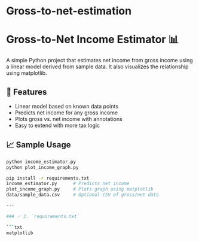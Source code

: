 # Gross-to-net-estimation
# Gross-to-Net Income Estimator 📊

A simple Python project that estimates net income from gross income using a linear model derived from sample data. It also visualizes the relationship using matplotlib.

## 🔧 Features

- Linear model based on known data points
- Predicts net income for any gross income
- Plots gross vs. net income with annotations
- Easy to extend with more tax logic

## 📈 Sample Usage

```bash
python income_estimator.py
python plot_income_graph.py

pip install -r requirements.txt
income_estimator.py      # Predicts net income
plot_income_graph.py     # Plots graph using matplotlib
data/sample_data.csv     # Optional CSV of gross/net data

---

### ✅ 2. `requirements.txt`

```txt
matplotlib


